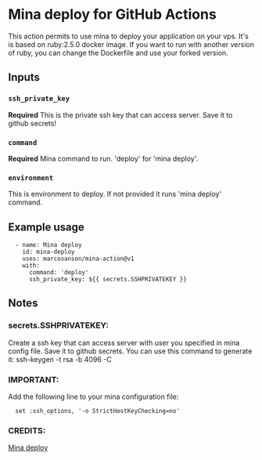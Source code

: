 # Mina deploy for GitHub Actions

This action permits to use mina to deploy your application on your vps.
It's is based on ruby:2.5.0 docker image. If you want to run with another version of ruby, you can change the Dockerfile and use your forked version.

## Inputs

### `ssh_private_key`

**Required** This is the private ssh key that can access server. Save it to github secrets!

### `command`

**Required** Mina command to run. 'deploy' for 'mina deploy'.

### `environment`

This is environment to deploy. If not provided it runs 'mina deploy' command.

## Example usage

```
  - name: Mina deploy
    id: mina-deploy
    uses: marcosanson/mina-action@v1
    with:
      command: 'deploy'
      ssh_private_key: ${{ secrets.SSHPRIVATEKEY }}
```

## Notes

### secrets.SSHPRIVATEKEY:

Create a ssh key that can access server with user you specified in mina config file. Save it to github secrets. You can use this command to generate it: ssh-keygen -t rsa -b 4096 -C

### IMPORTANT:

Add the following line to your mina configuration file:

```
  set :ssh_options, '-o StrictHostKeyChecking=no'
```

### CREDITS:

[Mina deploy](https://github.com/mina-deploy/mina)
